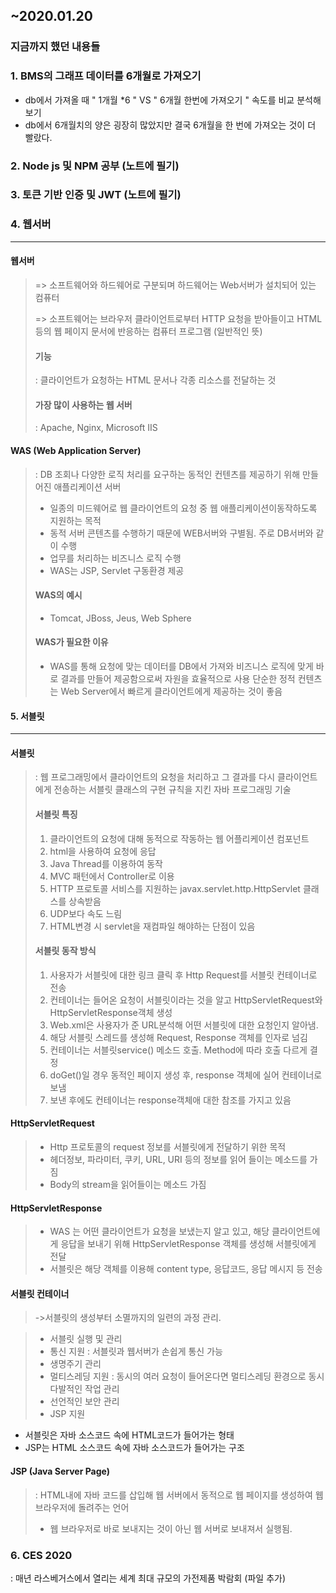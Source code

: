 ## ~2020.01.20


### 지금까지 했던 내용들
 ### 1. BMS의 그래프 데이터를 6개월로 가져오기
* db에서 가져올 때 " 1개월 *6 " VS " 6개월 한번에 가져오기 " 속도를 비교 분석해보기
* db에서 6개월치의 양은 굉장히 많았지만 결국 6개월을 한 번에 가져오는 것이 더 빨랐다.
 ### 2. Node js 및 NPM 공부 (노트에 필기)
 ### 3. 토큰 기반 인증 및 JWT (노트에 필기)
 ### 4. 웹서버 
 ---
 #### 웹서버
> => 소프트웨어와 하드웨어로 구분되며 하드웨어는 Web서버가 설치되어 있는 컴퓨터
>
> =>	소프트웨어는 브라우저 클라이언트로부터 HTTP 요청을 받아들이고 HTML 등의 웹 페이지 문서에 반응하는 컴퓨터 프로그램 (일반적인 뜻)
>
> #### 기능
> : 클라이언트가 요청하는 HTML 문서나 각종 리소스를 전달하는 것
>
> #### 가장 많이 사용하는 웹 서버 
> : Apache, Nginx, Microsoft IIS


 #### WAS (Web Application Server)
> : DB 조회나 다양한 로직 처리를 요구하는 동적인 컨텐츠를 제공하기 위해 만들어진 애플리케이션 서버
>-	일종의 미드웨어로 웹 클라이언트의 요청 중 웹 애플리케이션이동작하도록 지원하는 목적
>-	동적 서버 콘텐츠를 수행하기 때문에 WEB서버와 구별됨. 주로 DB서버와 같이 수행
>-	업무를 처리하는 비즈니스 로직 수행
>-	WAS는 JSP, Servlet 구동환경 제공
>
> #### WAS의 예시
> -	Tomcat, JBoss, Jeus, Web Sphere
>
> #### WAS가 필요한 이유
> -	WAS를 통해 요청에 맞는 데이터를 DB에서 가져와 비즈니스 로직에 맞게 바로 결과를 만들어 제공함으로써 자원을 효율적으로 사용
>   단순한 정적 컨텐츠는 Web Server에서 빠르게 클라이언트에게 제공하는 것이 좋음


 #### 5. 서블릿
---
#### 서블릿
> :	웹 프로그래밍에서 클라이언트의 요청을 처리하고 그 결과를 다시 클라이언트에게 전송하는 서블릿 클래스의 구현 규칙을 지킨 자바 프로그래밍 기술
>
> #### 서블릿 특징
> 1.	클라이언트의 요청에 대해 동적으로 작동하는 웹 어플리케이션 컴포넌트
> 2.	html을 사용하여 요청에 응답
> 3.	Java Thread를 이용하여 동작
> 4.	MVC 패턴에서 Controller로 이용
> 5.	HTTP 프로토콜 서비스를 지원하는 javax.servlet.http.HttpServlet 클래스를 상속받음
> 6.	UDP보다 속도 느림
> 7.	HTML변경 시 servlet을 재컴파일 해야하는 단점이 있음
>
> #### 서블릿 동작 방식 
> 1.	사용자가 서블릿에 대한 링크 클릭 후 Http Request를 서블릿 컨테이너로 전송
> 2.	컨테이너는 들어온 요청이 서블릿이라는 것을 알고 HttpServletRequest와 HttpServletResponse객체 생성
> 3.	Web.xml은 사용자가 준 URL분석해 어떤 서블릿에 대한 요청인지 알아냄.
> 4.	해당 서블릿 스레드를 생성해 Request, Response 객체를 인자로 넘김
> 5.	컨테이너는 서블릿service() 메소드 호출. Method에 따라 호출 다르게 결정
> 6.	doGet()일 경우 동적인 페이지 생성 후, response 객체에 실어 컨테이너로 보냄
> 7.	보낸 후에도 컨테이너는 response객체애 대한 참조를 가지고 있음

#### HttpServletRequest
> -	Http 프로토콜의 request 정보를 서블릿에게 전달하기 위한 목적
> -	헤더정보, 파라미터, 쿠키, URL, URI 등의 정보를 읽어 들이는 메소드를 가짐
> -	Body의 stream을 읽어들이는 메소드 가짐

#### HttpServletResponse
> -	WAS 는 어떤 클라이언트가 요청을 보냈는지 알고 있고, 해당 클라이언트에게 응답을 보내기 위해 HttpServletResponse 객체를 생성해 서블릿에게 전달
> -	서블릿은 해당 객체를 이용해 content type, 응답코드, 응답 메시지 등 전송

#### 서블릿 컨테이너
> ->서블릿의 생성부터 소멸까지의 일련의 과정 관리.

> -	서블릿 실행 및 관리
> -	통신 지원 : 서블릿과 웹서버가 손쉽게 통신 가능
> -	생명주기 관리
> -	멀티스레딩 지원 : 동시의 여러 요청이 들어온다면 멀티스레딩 환경으로 동시다발적인 작업 관리
> -	선언적인 보안 관리
> -	JSP 지원

* 서블릿은 자바 소스코드 속에 HTML코드가 들어가는 형태
* JSP는 HTML 소스코드 속에 자바 소스코드가 들어가는 구조

#### JSP (Java Server Page)
>: HTML내에 자바 코드를 삽입해 웹 서버에서 동적으로 웹 페이지를 생성하여 웹 브라우저에 돌려주는 언어
>-	웹 브라우저로 바로 보내지는 것이 아닌 웹 서버로 보내져서 실행됨.

### 6. CES 2020 
: 매년 라스베거스에서 열리는 세계 최대 규모의 가전제품 박람회
(파일 추가)
